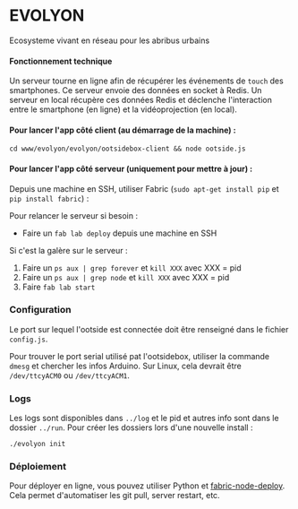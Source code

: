# EVOLYON

Ecosysteme vivant en réseau pour les abribus urbains

#### Fonctionnement technique

Un serveur tourne en ligne afin de récupérer les événements de ``touch`` des smartphones. Ce serveur envoie des données en socket à Redis. Un serveur en local récupère ces données Redis et déclenche l'interaction entre le smartphone (en ligne) et la vidéoprojection (en local). 

#### Pour lancer l'app côté client (au démarrage de la machine) :

``cd www/evolyon/evolyon/ootsidebox-client && node ootside.js``

#### Pour lancer l'app côté serveur (uniquement pour mettre à jour) :

Depuis une machine en SSH, utiliser Fabric (``sudo apt-get install pip`` et ``pip install fabric``) :

Pour relancer le serveur si besoin :

- Faire un ``fab lab deploy`` depuis une machine en SSH

Si c'est la galère sur le serveur :

1. Faire un ``ps aux | grep forever`` et ``kill XXX`` avec XXX = pid
2. Faire un ``ps aux | grep node`` et ``kill XXX`` avec XXX = pid
3. Faire ``fab lab start``


### Configuration

Le port sur lequel l'ootside est connectée doit être renseigné dans le fichier ```config.js```.

Pour trouver le port serial utilisé pat l'ootsidebox, utiliser la commande ```dmesg``` et chercher les infos Arduino. Sur Linux, cela devrait être ```/dev/ttcyACM0``` ou  ```/dev/ttcyACM1```.

### Logs

Les logs sont disponibles dans ```../log``` et le pid et autres info sont dans le dossier ```../run```. Pour créer les dossiers lors d'une nouvelle install : 

    ./evolyon init

### Déploiement

Pour déployer en ligne, vous pouvez utiliser Python et [fabric-node-deploy](https://github.com/clemsos/fabric-node-deploy). Cela permet d'automatiser les git pull, server restart, etc.






